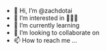 - 👋 Hi, I’m @zachdotai
- 👀 I’m interested in 👨🏻‍💻 
- 🌱 I’m currently learning 
- 💞️ I’m looking to collaborate on 
- 📫 How to reach me ...

<!---
zachdotai/zachdotai is a ✨ special ✨ repository because its `README.md` (this file) appears on your GitHub profile.
You can click the Preview link to take a look at your changes.
--->
